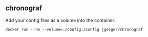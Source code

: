 ## chronograf

Add your config files as a volume into the container.

```shell
docker run --rm --volume=./config:/config jgeiger/chronograf
```


